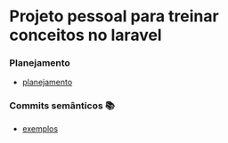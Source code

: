 # Projeto pessoal para treinar conceitos no laravel

### Planejamento

- [planejamento](docs/planejamentos.md.md)

### Commits semânticos 📚

- [exemplos](docs/commitsSemanticos.md)